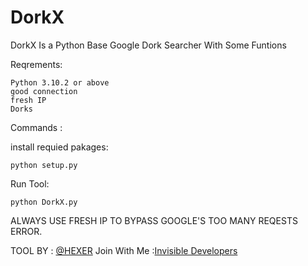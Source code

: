 # DorkX
DorkX Is a Python Base Google Dork Searcher With Some Funtions 

  Reqrements:

    Python 3.10.2 or above
    good connection
    fresh IP
    Dorks


Commands : 

install requied pakages:

    python setup.py

Run Tool:

    python DorkX.py
    
 ALWAYS USE FRESH IP TO BYPASS GOOGLE'S TOO MANY REQESTS ERROR.
    
TOOL BY : <a href = https://t.me/H3X4R>@HEXER</a>
Join  With Me :<a href = https://t.me/+Xw46Ry-2JYpjNGY1>Invisible Developers </a>
    
    
